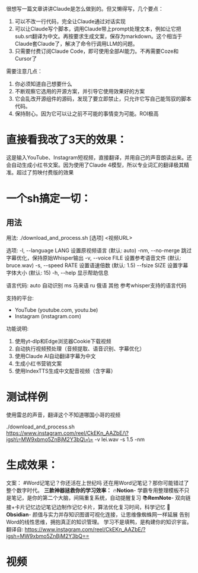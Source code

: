 很想写一篇文章讲讲Claude是怎么做到的。但又懒得写，几个要点：
1. 可以不改一行代码，完全让Claude通过对话实现
2. 可以让Claude写个脚本，调用Claude带上prompt处理文本，例如让它把sub.srt翻译为中文。再按要求生成文案，保存为markdown。这个相当于Claude套Claude了，解决了命令行调用LLM的问题。
3. 只需要付费订阅Claude Code，即可使用全部AI能力。不再需要Coze和Cursor了


需要注意几点：
1. 你必须知道自己想要什么
2. 不断观察它选用的开源方案，并引导它使用效果好的方案
3. 它会乱改开源组件的源码，发现了要立即禁止，只允许它写自己能驾驭的脚本代码。
4. 保持耐心。因为它可以让之前不可能的事情变为可能。ROI极高

# 直接看我改了3天的效果：
这是输入YouTube、Instagram短视频，直接翻译，并用自己的声音朗读出来。还会自动生成小红书文案。因为使用了Claude 4模型，所以专业词汇的翻译极其精准。超过了剪映付费版的效果

# 一个sh搞定一切：

## 用法
用法: ./download_and_process.sh [选项] <视频URL>

选项:
  -l, --language LANG    设置原视频语言 (默认: auto)
  -nm, --no-merge       跳过字幕优化，保持原始Whisper输出
  -v, --voice FILE       设置参考语音文件 (默认: bruce.wav)
  -s, --speed RATE       设置语速倍数 (默认: 1.5)
  --fsize SIZE          设置字幕字体大小 (默认: 15)
  -h, --help            显示帮助信息

语言代码:
  auto    自动识别
  ms      马来语
  ru      俄语
  其他    参考whisper支持的语言代码

支持的平台:
- YouTube (youtube.com, youtu.be)
- Instagram (instagram.com)


功能说明:
  1. 使用yt-dlp和Edge浏览器Cookie下载视频
  2. 自动执行视频预处理（音频提取、语音识别、字幕优化）
  3. 使用Claude AI自动翻译字幕为中文
  4. 生成小红书营销文案
  5. 使用IndexTTS生成中文配音视频（含字幕）

# 测试样例
使用雷总的声音，翻译这个不知道哪国小哥的视频

./download_and_process.sh https://www.instagram.com/reel/CkEKn_AAZbE/\?igsh\=MW9xbmo5ZnBjM2Y3bQ\=\= -v lei.wav -s 1.5 -nm

# 生成效果：
文案：
#Word记笔记？你还活在上世纪吗
还在用Word记笔记？那你可能错过了整个数字时代。
**三款神器拯救你的学习效率：**
🔥**Notion**- 学霸专用整理模板不只是笔记，是你的第二个大脑，间隔重复系统，自动提醒复习
📚**RemNote**- 双向链接+卡片记忆边记笔记边制作记忆卡片，算法优化复习时间，科学记忆
🎯**Obsidian**- 颜值与实力并存知识图谱可视化连接，让思维像蜘蛛网一样延展
告别Word的线性思维，拥抱真正的知识管理。
学习不是填鸭，是构建你的知识宇宙。
翻译自: https://www.instagram.com/reel/CkEKn_AAZbE/?igsh=MW9xbmo5ZnBjM2Y3bQ==

# 视频
